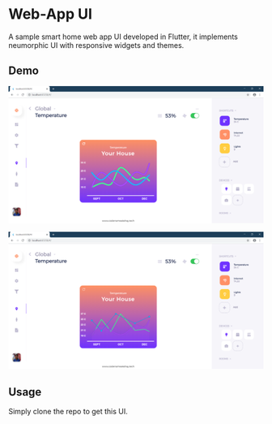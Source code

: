 # Web-App UI

A sample smart home web app UI developed in Flutter, it implements neumorphic UI with responsive widgets and themes.

## Demo

![](examples/1.png)

![](examples/2.png)

## Usage
 
Simply clone the repo to get this UI.
